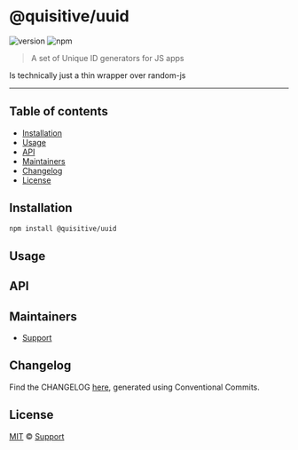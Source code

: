 # @quisitive/uuid

![version](https://img.shields.io/badge/version-1.1.1-green.svg)
![npm](https://img.shields.io/badge/npm-private-red.svg)

> A set of Unique ID generators for JS apps

Is technically just a thin wrapper over random-js

---

## Table of contents

- [Installation](#installation)
- [Usage](#usage)
- [API](#api)
- [Maintainers](#maintainers)
- [Changelog](#changelog)
- [License](#license)

## Installation

```sh
npm install @quisitive/uuid
```

## Usage

## API

## Maintainers

- [Support](mailto:support@quisitive.com)

## Changelog

Find the CHANGELOG [here](CHANGELOG.md), generated using Conventional Commits.

## License

[MIT](LICENSE) © [Support](mailto:support@quisitive.com)
